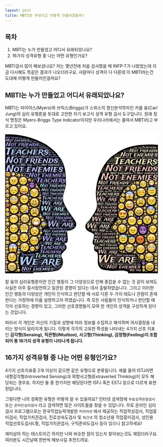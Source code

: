 ```yaml
---
layout: post
title: MBTI란 무엇이고 어떻게 만들어졌을까?
---
```


## 목차
1. MBTI는 누가 만들었고 어디서 유래되었나요?
2. 16가지 성격유형 중 나는 어떤 유형인가요?

MBTI검사 많이 해보셨나요? 저는 몇년전에 처음 검사했을 때 INFP-T가 나왔었는데 지금 다시해도 똑같은 결과가 나오더라구요. 사람마다 성격이 다 다른데 이 MBTI라는건 도대체 어떻게 만들어진걸까요?

## MBTI는 누가 만들었고 어디서 유래되었나요?
MBTI는 마이어스(Myers)와 브릭스(Briggs)가 스위스의 정신분석학자인 카를 융(Carl Jung)의 심리 유형론을 토대로 고안한 자기 보고식 성격 유형 검사 도구입니다. 원래 정식 명칭은 Myers-Briggs Type Indicator이지만 우리나라에서는 줄여서 MBTI라고 부르고 있어요. 

![MBTI란 무엇이고 어떻게 만들어졌을까?](/images/posts/mbti-hist-make/mbti-hist-make-1.webp)

칼 융의 심리유형론이란 인간 행동이 그 다양성으로 인해 종잡을 수 없는 것 같이 보여도 사실은 아주 질서정연하고 일관된 경향이 있다는 데서 출발하였습니다. 그리고 이러한 인간 행동의 다양성은 개인이 인식하고 판단할 때 서로 다른 두 가지 태도나 관점이 존재한다는 가정하에 이를 설명하고자 하였습니다. 즉 모든 사람들이 인식하거나 판단할 때 각자 선호하는 경향이 있고, 그러한 선호경향들이 모여 한 개인의 성격을 구성하게 된다는 것입니다. 

따라서 각 개인은 자신의 기질과 성향에 따라 정보를 수집하고 해석하며 의사결정을 내리는 방식이 달라지게 됩니다. 이렇게 각각의 고유한 특성을 나타내는 4가지 선호 지표인 **감각형(Sensing), 직관형(iNtuition), 사고형(Thinking), 감정형(Feeling)이 조합되어 총 16가지 성격 유형이 나타나게 됩니다.**

## 16가지 성격유형 중 나는 어떤 유형인가요?
4가지 선호지표중 2개 이상이 같으면 같은 유형으로 분류됩니다. 예를 들어 ISTJ라면 내향감각형(Introverted Sensing)과 외향사고형(Extraverted Thinking)이 모두 해당되는 경우죠. 하지만 둘 중 한가지만 해당된다면 ISFJ 혹은 ESTJ 등으로 다르게 표현된답니다. 

그렇다면 나의 정확한 유형은 어떻게 알 수 있을까요? 인터넷 검색창에 `무료성격유형검사` 또는 `온라인심리검사` 라고 검색하면 많은 사이트들을 찾을 수 있답니다. 무료 온라인 심리검사 프로그램으로는 한국직업능력개발원 `커리어넷` 에서 제공하는 직업적성검사, 직업흥미검사, 직업가치관검사, 진로성숙도검사 및 `워크넷` 의 청소년용 직업흥미검사, 성인용 직업선호도검사L형, 직업가치관검사, 구직준비도검사 등이 있으니 참고하세요!

재미삼아 하는 테스트이긴 하지만 나와 비슷한 점이 있는지 찾아보는것도 재밌더라구요. 여러분도 시간날때 한번씩 해보시길 추천드려요.